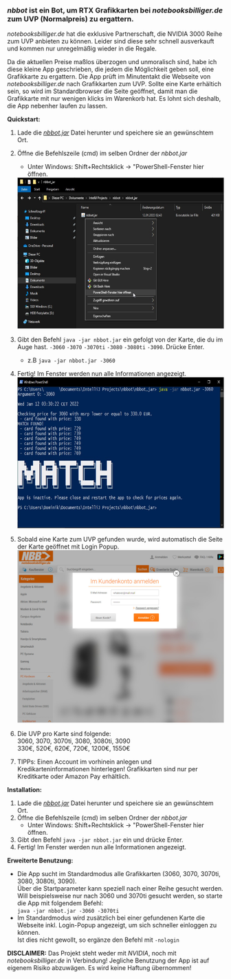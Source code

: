 ### _nbbot_ ist ein Bot, um RTX Grafikkarten bei _notebooksbilliger.de_ zum UVP (Normalpreis) zu ergattern.

_notebooksbilliger.de_ hat die exklusive Partnerschaft, die NVIDIA 3000 Reihe zum UVP anbieten zu können. 
Leider sind diese sehr schnell ausverkauft und kommen nur unregelmäßig wieder in die Regale.

Da die aktuellen Preise maßlos überzogen und unmoralisch sind, habe ich diese kleine App geschrieben, die jedem die Möglichkeit geben soll, eine Grafikkarte zu ergattern.
Die App prüft im Minutentakt die Webseite von _notebooksbilliger.de_ nach Grafikkarten zum UVP. Sollte eine Karte erhältich sein, so wird im Standardbrowser die Seite geöffnet, damit man die Grafikkarte mit nur wenigen klicks im Warenkorb hat.
Es lohnt sich deshalb, die App nebenher laufen zu lassen.

__Quickstart:__
1. Lade die [_nbbot.jar_](tree/main/nbbot_jar) Datei herunter und speichere sie an gewünschtem Ort.
1. Öffne die Befehlszeile (cmd) im selben Ordner der _nbbot.jar_
    - Unter Windows: Shift+Rechtsklick -> "PowerShell-Fenster hier öffnen.
    <img src="img_powershell.jpg" width="600" height="350">
1. Gibt den Befehl `java -jar nbbot.jar` ein gefolgt von der Karte, die du im Auge hast. `-3060` `-3070` `-3070ti` `-3080` `-3080ti` `-3090`. Drücke Enter.
    - z.B `java -jar nbbot.jar -3060`  
1. Fertig! Im Fenster werden nun alle Informationen angezeigt.
    <img src="img_app.jpg" width="600" height="350">  
1. Sobald eine Karte zum UVP gefunden wurde, wird automatisch die Seite der Karte geöffnet mit Login Popup.
    <img src="img_nbb.jpg" width="600" height="400">  
    
1. Die UVP pro Karte sind folgende:  
     3060,    3070,    3070ti,    3080,    3080ti,    3090  
      330€,     520€,       620€,     720€,      1200€,    1550€ 
      
1. TIPPs:
    Einen Account im vorhinein anlegen und Kredikarteninformationen hinterlegen! Grafikkarten sind nur per Kreditkarte oder Amazon Pay erhältlich.
    
__Installation:__
1. Lade die [_nbbot.jar_](_nbbot_jar/nbbot.jar) Datei herunter und speichere sie an gewünschtem Ort.
1. Öffne die Befehlszeile (cmd) im selben Ordner der _nbbot.jar_
    - Unter Windows: Shift+Rechtsklick -> "PowerShell-Fenster hier öffnen.
1. Gibt den Befehl `java -jar nbbot.jar` ein und drücke Enter.
1. Fertig! Im Fenster werden nun alle Informationen angezeigt.

__Erweiterte Benutzung:__ 
- Die App sucht im Standardmodus alle Grafikkarten (3060, 3070, 3070ti, 3080, 3080ti, 3090).  
  Über die Startparameter kann speziell nach einer Reihe gesucht werden.  
Will beispielsweise nur nach 3060 und 3070ti gesucht werden, so starte die App mit folgendem Befehl:  
`java -jar nbbot.jar -3060 -3070ti`
- Im Standardmodus wird zusätzlich bei einer gefundenen Karte die Webseite inkl. Login-Popup angezeigt, um sich schneller einloggen zu können.  
  Ist dies nicht gewollt, so ergänze den Befehl mit `-nologin`

__DISCLAIMER:__
Das Projekt steht weder mit _NVIDIA_, noch mit _notebooksbilliger.de_ in Verbindung! Jegliche Benutzung der App ist auf eigenem Risiko abzuwägen. Es wird keine Haftung übernommen! 
